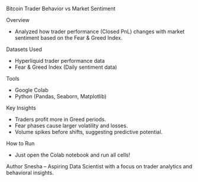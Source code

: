 Bitcoin Trader Behavior vs Market Sentiment

Overview
- Analyzed how trader performance (Closed PnL) changes with market sentiment based on the Fear & Greed Index.

Datasets Used
- Hyperliquid trader performance data
- Fear & Greed Index (Daily sentiment data)

Tools
- Google Colab
- Python (Pandas, Seaborn, Matplotlib)

Key Insights
- Traders profit more in Greed periods.
- Fear phases cause larger volatility and losses.
- Volume spikes before shifts, suggesting predictive potential.

How to Run
- Just open the Colab notebook and run all cells!

Author
Snesha – Aspiring Data Scientist with a focus on trader analytics and behavioral insights.
